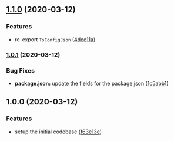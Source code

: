 ## [1.1.0](https://github.com/ifiokjr/tsconfig-resolver/compare/v1.0.1...v1.1.0) (2020-03-12)


### Features

* re-export `TsConfigJson` ([4dce11a](https://github.com/ifiokjr/tsconfig-resolver/commit/4dce11ac15137ca4e8dfe200217fbe99696ccc7e))

### [1.0.1](https://github.com/ifiokjr/tsconfig-resolver/compare/v1.0.0...v1.0.1) (2020-03-12)


### Bug Fixes

* **package.json:** update the fields for the package.json ([1c5abb1](https://github.com/ifiokjr/tsconfig-resolver/commit/1c5abb196e16a7717393414795d9d446a7b2c96f))

## 1.0.0 (2020-03-12)


### Features

* setup the initial codebase ([f63e13e](https://github.com/ifiokjr/tsconfig-resolver/commit/f63e13e8531de22af5d95e28faa8add18c3b94c8))
